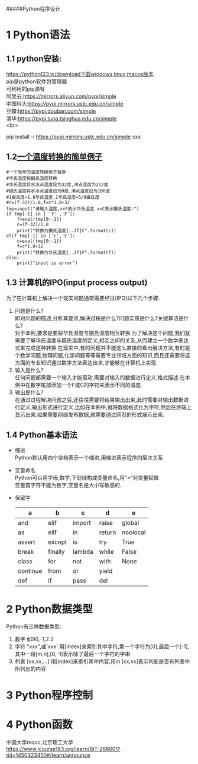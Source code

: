 #####Python程序设计
# 1 Python语法
## 1.1 python安装:
https://python123.io/download下载windows,linux,macos版本  
pip是python软件包管理器   
可利用的pip源有  
阿里云:https://mirrors.aliyun.com/pypi/simple  
中国科大:https://pypi.mirrors.ustc.edu.cn/simple  
豆瓣:https://pypi.douban.com/simple  
清华:https://pypi.tuna.tsinghua.edu.cn/simple   
<br\>

pip install -i https://pypi.mirrors.ustc.edu.cn/simple xxx

## 1.2[一个温度转换的简单例子](temperature_trans.py)

	#一个简单的温度转换例子程序
	#华氏温度和摄氏温度转换
	#华氏温度将水冰点温度设为32度,沸点温度为212度
	#摄氏温度将水冰点温度设为0度,沸点温度设为100度
	#1摄氏度=1.8华氏温度,1华氏温度=5/9摄氏度 
	#c=(f-32)/1.8,f=c*1.8+32
	tmp=input("请输入温度,xxF表示华氏温度 xxC表示摄氏温度:")
	if tmp[-1] in [ 'f' ,'F']:
	    f=eval(tmp[0:-1])
	    c=(f-32)/1.8
	    print("转换为摄氏温度{:.2f}C".format(c))
	elif tmp[-1] in ['c','C']:
	    c=eval(tmp[0:-1])
	    f=c*1.8+32
	    print("转换为华氏温度{:.2f}F".format(f))
	else:
	    print("input is error")

## 1.3 计算机的IPO(input process output) 
为了在计算机上解决一个现实问题通常需要经过(IPO)以下几个步骤.

1. 问题是什么?  
	即对问题的描述,分析其要求,解决过程是什么?问题实质是什么?关键算法是什么?   
	对于本例,要求是要将华氏温度与摄氏温度相互转换.为了解决这个问题,我们就需要了解华氏温度与摄氏温度的定义,相互之间的关系,从而建立一个数学表达式来完成这种转换.在现实中,有时问题并不能这么直接的看出解决方法,有时是个数学问题,物理问题,化学问题等等需要专业领域方面的知识,而且还需要将这方面的专业知识通过数学方法表达出来,才能够在计算机上实现.
2.	输入是什么?    
	任何问题都需要一个输入才能驱动,需要对输入的数据进行定义,格式描述.在本例中在数字尾部添加一个F或C的字符来表示不同的温度.
3. 输出是什么?  
	在通过过程解决问题之后,还往往需要将结果输出出来,此时需要对输出数据进行定义,输出形式进行定义.比如在本例中,就将数据格式化为字符,然后在终端上显示出来.如果需要网络发布数据,就需要通过网页的形式展示出来.

## 1.4 Python基本语法
- 缩进  
	Python默认用四个空格表示一个缩进,用缩进表示程序的层次关系
- 变量命名  
	Python可以用字母,数字,下划线构成变量命名,用"="对变量赋值  
	变量首字符不能为数字,变量名是大小写敏感的.
- 保留字  

	|a|b|c|d|e|
	|----|----|----|----|----|
	|and|elif|import|raise|global|
	|as|elif|in|return|noolocal|
	|assert|except|is|try|True|
	|break|finally|lambda|while|False|
	|class|for|not|with|None|
	|continue|from|or|yield||
	|def|if|pass|del||


# 2 Python数据类型
Python有三种数据类型:  

1.	数字 如90,-1,2.2
2.	字符 "xxx",或'xxx'
	用[index]来索引其中字符,第一个字符为[0],最后一个[-1],其中一段[m,n],[0,-1]表示除了最后一个字符的字串
3.	列表 [xx,xx,...]
	用[index]来索引其中内容,用in [xx,xx]表示判断是否有列表中所列出的内容

	

# 3 Python程序控制

# 4 Python函数

中国大学mooc,北京理工大学  
https://www.icourse163.org/learn/BIT-268001?tid=1450323450#/learn/announce

